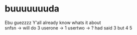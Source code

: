 # buuuuuuuda
Ebu guezzzz
Y'all already know whats it about<br>
snfsn -> will do 3
userone -> 1
usertwo -> ? had said 3 but 4
5

